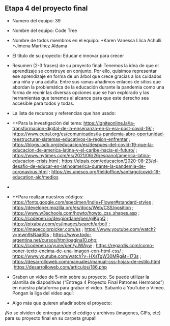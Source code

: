 ## Etapa 4 del proyecto final

- Numero del equipo: 39
- Nombre del equipo: Code Tree
- Nombre de todos miembros en el equipo: +Karen Vanessa Llica Achulli +Jimena Martínez Aldama
- El título de su proyecto: Educar e innovar para crecer
- Resumen (2-3 frases) de su proyecto final: Tenemos la idea de que el aprendizaje se construye en conjunto. Por ello, quisimos representar ese aprendizaje en forma de un árbol que crece gracias a los cuidados una niña y una adulta. Entre sus ramas añadimos enlaces de sitios que abordan la problemática de la educación durante la pandemia como una forma de reunir las diversas opciones que se han explorado y las herramientas que tenemos al alcance para que este derecho sea accesible para todos y todas.
- La lista de recursos y referencias que han usado:
- ++Para la investigación del tema: https://igniteonline.la/la-transformacion-digital-de-la-ensenanza-en-la-era-post-covid-19/ ; https://www.cepal.org/es/comunicados/la-pandemia-abre-oportunidad-reestructurar-sistemas-educativos-la-region-enfrentar ; https://blogs.iadb.org/educacion/es/despues-del-covid-19-que-la-educacion-de-america-latina-y-el-caribe-hacia-el-futuro/ ; https://www.nytimes.com/es/2021/06/26/espanol/america-latina-educacion-crisis.html ; https://elpais.com/educacion/2020-08-23/el-desafio-de-educar-en-latinoamerica-durante-la-pandemia-de-coronavirus.html ; https://es.unesco.org/fieldoffice/santiago/covid-19-education-alc/medios
- 
- ++Para realizar nuestros códigos: https://fonts.google.com/specimen/Indie+Flower#standard-styles ; https://developer.mozilla.org/es/docs/Web/CSS/position ; https://www.w3schools.com/howto/howto_css_shapes.asp ; https://codepen.io/devgiordane/pen/gjKgpQ ; https://pixabay.com/es/images/search/arbol/ ;  https://imagecolorpicker.com/es ; https://www.youtube.com/watch?v=mwn9sNaa65s ; https://www.todo-argentina.net/cursos/html/pagina10.php; https://codepen.io/yune/pen/yJWAyw ; https://regardis.com/como-poner-texto-encima-de-una-imagen-con-html-css/ ; https://www.youtube.com/watch?v=HXsTgW30MRg&t=173s ; https://desarrolloweb.com/manuales/manual-css-hojas-de-estilo.html ;https://desarrolloweb.com/articulos/186.php


- Graben un video de 5-min sobre su proyecto. Se puede utilizar la plantilla de diapositivas (“Entrega 4 Proyecto Final Patrones Hermosos”) en nuestra plataforma para grabar el video. Subanlo a YouTube o Vimeo. Pongan la liga del vídeo aquí: 
- Algo más que quieren añadir sobre el proyecto:

¡No se olviden de entregar todo el código y archivos (imagenes, GIFs, etc) para su proyecto final en su carpeta grupal!
